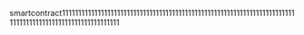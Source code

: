 smartcontract1111111111111111111111111111111111111111111111111111111111111111111111111111111111111111111111111111111111
